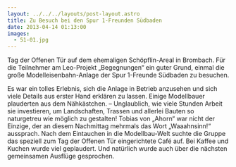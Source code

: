```yaml
---
layout: ../../../layouts/post-layout.astro
title: Zu Besuch bei den Spur 1-Freunden Südbaden
date: 2013-04-14 01:13:00
images:
  - 51-01.jpg
---
```


Tag der Offenen Tür auf dem ehemaligen Schöpflin-Areal in Brombach. Für die Teilnehmer am Leo-Projekt „Begegnungen“ ein guter Grund, einmal die große Modelleisenbahn-Anlage der Spur 1-Freunde Südbaden zu besuchen.

Es war ein tolles Erlebnis, sich die Anlage in Betrieb anzusehen und sich viele Details aus erster Hand erklären zu lassen. Einige Modellbauer plauderten aus dem Nähkästchen. – Unglaublich, wie viele Stunden Arbeit sie investieren, um Landschaften, Trassen und allerlei Bauten so naturgetreu wie möglich zu gestalten! Tobias von „Ahorn“ war nicht der Einzige, der an diesem Nachmittag mehrmals das Wort „Waaahnsinn!“ aussprach.
Nach dem Eintauchen in die Modellbau-Welt suchte die Gruppe das speziell zum Tag der Offenen Tür eingerichtete Café auf. Bei Kaffee und Kuchen wurde viel geplaudert. Und natürlich wurde auch über die nächsten gemeinsamen Ausflüge gesprochen.
